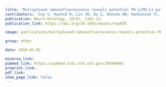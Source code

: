 ```yaml
---
title: 'Multiplexed immunofluorescence reveals potential PD-1/PD-L1 pathway vulnerabilities in craniopharyngioma.'
contributors: 'Coy S, Rashid R, Lin JR, Du Z, Donson AM, Hankinson TC, Foreman NK, ... Santagata S. (2018).'
publication: Neuro-Oncology, 20(8), 1101-12.
publication_link: https://doi.org/10.1093/neuonc/noy035

image: publications/multiplexed-immunofluorescence-reveals-potential-PD-1-PD-L1-pathway-vulnerabilities-in-craniopharyngioma.PNG

group: other

date: 2018-03-02

minerva_link:
pubmed_link: https://pubmed.ncbi.nlm.nih.gov/29509940/
preprint_link:
pdf_link:
show_page_link: false
---
```

